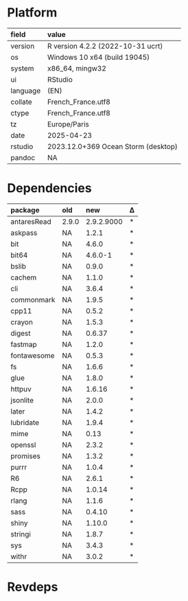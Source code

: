 # Platform

|field    |value                               |
|:--------|:-----------------------------------|
|version  |R version 4.2.2 (2022-10-31 ucrt)   |
|os       |Windows 10 x64 (build 19045)        |
|system   |x86_64, mingw32                     |
|ui       |RStudio                             |
|language |(EN)                                |
|collate  |French_France.utf8                  |
|ctype    |French_France.utf8                  |
|tz       |Europe/Paris                        |
|date     |2025-04-23                          |
|rstudio  |2023.12.0+369 Ocean Storm (desktop) |
|pandoc   |NA                                  |

# Dependencies

|package     |old   |new        |Δ  |
|:-----------|:-----|:----------|:--|
|antaresRead |2.9.0 |2.9.2.9000 |*  |
|askpass     |NA    |1.2.1      |*  |
|bit         |NA    |4.6.0      |*  |
|bit64       |NA    |4.6.0-1    |*  |
|bslib       |NA    |0.9.0      |*  |
|cachem      |NA    |1.1.0      |*  |
|cli         |NA    |3.6.4      |*  |
|commonmark  |NA    |1.9.5      |*  |
|cpp11       |NA    |0.5.2      |*  |
|crayon      |NA    |1.5.3      |*  |
|digest      |NA    |0.6.37     |*  |
|fastmap     |NA    |1.2.0      |*  |
|fontawesome |NA    |0.5.3      |*  |
|fs          |NA    |1.6.6      |*  |
|glue        |NA    |1.8.0      |*  |
|httpuv      |NA    |1.6.16     |*  |
|jsonlite    |NA    |2.0.0      |*  |
|later       |NA    |1.4.2      |*  |
|lubridate   |NA    |1.9.4      |*  |
|mime        |NA    |0.13       |*  |
|openssl     |NA    |2.3.2      |*  |
|promises    |NA    |1.3.2      |*  |
|purrr       |NA    |1.0.4      |*  |
|R6          |NA    |2.6.1      |*  |
|Rcpp        |NA    |1.0.14     |*  |
|rlang       |NA    |1.1.6      |*  |
|sass        |NA    |0.4.10     |*  |
|shiny       |NA    |1.10.0     |*  |
|stringi     |NA    |1.8.7      |*  |
|sys         |NA    |3.4.3      |*  |
|withr       |NA    |3.0.2      |*  |

# Revdeps


